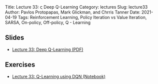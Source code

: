 Title: Lecture 33: ς Deep Q-Learning
Category: lectures
Slug: lecture33
Author: Pavlos Protopapas, Mark Glickman, and Chrris Tanner
Date: 2021-04-19
Tags: Reinforcement Learning, Policy Iteration vs Value Iteration, SARSA, On-policy, Off-policy, Q - Learning

## Slides
- [Lecture 33: Deep Q-Learning (PDF)]({attach}presentation/Intro_to_RL_3.pdf)

## Exercises
- [Lecture 33: Q-Learning using DQN (Notebook)]({filename}notebook/ai4_s3_dqn.ipynb)
